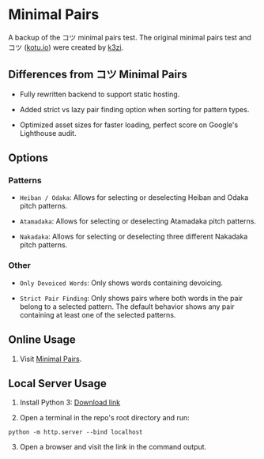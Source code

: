# Minimal Pairs

A backup of the コツ minimal pairs test. The original minimal pairs test and コツ ([kotu.io](https://kotu.io/)) were created by [k3zi](https://github.com/k3zi).

## Differences from コツ Minimal Pairs

- Fully rewritten backend to support static hosting.

- Added strict vs lazy pair finding option when sorting for pattern types.

- Optimized asset sizes for faster loading, perfect score on Google's Lighthouse audit.

## Options

### Patterns

- `Heiban / Odaka`: Allows for selecting or deselecting Heiban and Odaka pitch patterns.

- `Atamadaka`: Allows for selecting or deselecting Atamadaka pitch patterns.

- `Nakadaka`: Allows for selecting or deselecting three different Nakadaka pitch patterns.

### Other

- `Only Devoiced Words`: Only shows words containing devoicing.

- `Strict Pair Finding`: Only shows pairs where both words in the pair belong to a selected pattern. The default behavior shows any pair containing at least one of the selected patterns.

## Online Usage

1. Visit [Minimal Pairs](https://kuuuube.github.io/minimal-pairs).

## Local Server Usage

1. Install Python 3: [Download link](https://www.python.org/downloads/)

2. Open a terminal in the repo's root directory and run:

```
python -m http.server --bind localhost
```

3. Open a browser and visit the link in the command output.
